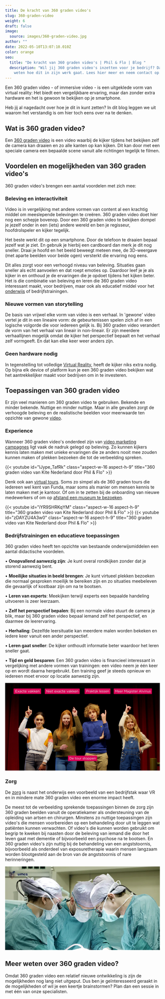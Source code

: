 ```yaml
---
title: De kracht van 360 graden video's
slug: 360-graden-video
weight: 6
draft: false
image:
  source: images/360-graden-video.jpg
author: ""
date: 2022-05-10T13:07:10.010Z
color: orange
seo:
  title: "De kracht van 360 graden video's | Phil & Flo | Blog "
  description: "Wil jij 360 graden video's inzetten voor je bedrijf? Dan wil je
    weten hoe dit in zijn werk gaat. Lees hier meer en neem contact op. "
---
```

Een 360 graden video - of immersive video - is een uitgeklede vorm van virtual reality: Het biedt een vergelijkbare ervaring, maar dan zonder extra hardware en het is gewoon te bekijken op je smartphone. 

Heb jij al nagedacht over hoe je dit in kunt zetten? In dit blog leggen we uit waarom het verstandig is om hier toch eens over na te denken.

## Wat is 360 graden video?

Een [360 graden video](https://www.philenflo.nl/360-graden-video-laten-maken/) is een video waarbij de kijker tijdens het bekijken zelf de camera kan draaien en zo alle kanten op kan kijken. Dit kan door met een speciale camera een bepaalde scene vanuit alle richtingen tegelijk te filmen.

## Voordelen en mogelijkheden van 360 graden video's

360 graden video's brengen een aantal voordelen met zich mee:

### Beleving en interactiviteit

Video is in vergelijking met andere vormen van content al een krachtig middel om meeslepende belevingen te creëren. 360 graden video doet hier nog een schepje bovenop. Door een 360 graden video te bekijken dompel je jezelf onder in een (iets) andere wereld en ben je regisseur, hoofdrolspeler en kijker tegelijk.

Het beste werkt dit op een smartphone. Door de telefoon te draaien bepaal jezelf wat je ziet. En gebruik je hierbij een cardboard dan merk je dit nog sneller. Draai je hoofd en het beeld beweegt meteen mee, de 3D-weergave (met aparte beelden voor beide ogen) versterkt die ervaring nog eens.

Dit alles zorgt voor een verhoogd niveau van beleving. Situaties gaan sneller als echt aanvoelen en dat roept emoties op. Daardoor leef je je als kijker in en onthoud je de ervaringen die je opdoet tijdens het kijken beter. Het is die combinatie van beleving en leren die 360 graden video interessant maakt, voor bedrijven, maar ook als educatief middel voor het [onderwijs](https://www.philenflo.nl/branches/onderwijs-kunst-cultuur/) of bedrijfstrainingen.

### Nieuwe vormen van storytelling

De basis van vrijwel elke vorm van video is een verhaal. In 'gewone' video vertel je dit in een lineaire vorm: de gebeurtenissen spelen zich af in een logische volgorde die voor iedereen gelijk is. Bij 360 graden video verandert de vorm van het verhaal van lineair in non-lineair. Er zijn meerdere verhaallijnen mogelijk omdat de kijker het perspectief bepaalt en het verhaal zelf vormgeeft. En dat kan elke keer weer anders zijn.

### Geen hardware nodig

In tegenstelling tot volledige [Virtual Reality](https://www.philenflo.nl/oplossingen/virtual-reality/), heeft de kijker niks extra nodig. Op bijna elk device of platform kun je een 360 graden video bekijken wat het aantrekkelijker maakt voor bedrijven om in te investeren.

## Toepassingen van 360 graden video

Er zijn veel manieren om 360 graden video te gebruiken. Bekende en minder bekende. Nuttige en minder nuttige. Maar in alle gevallen zorgt de verhoogde beleving en de realistische beelden voor meerwaarde ten opzichte van gewone [video](https://www.philenflo.nl/oplossingen/video-laten-maken/).

### Experience

Wanneer 360 graden video's onderdeel zijn van [video marketing campagnes](https://www.philenflo.nl/oplossingen/videomarketing/) ligt vaak de nadruk gelegd op beleving. Zo kunnen kijkers kennis laten maken met unieke ervaringen die ze anders nooit mee zouden kunnen maken of plekken bezoeken die tot de verbeelding spreken.

{{< youtube id="lJype_TafRk" class="aspect-w-16 aspect-h-9" title="360 graden video van Kite Nederland door Phil & Flo" >}}

Denk ook aan [virtual tours](https://www.philenflo.nl/virtuele-tour/). Soms zo simpel als de 360 graden tours die iedereen wel kent van Funda, maar soms als manier om mensen kennis te laten maken met je kantoor. Of om in te zetten bij de onboarding van nieuwe medewerkers of om op [afstand een museum te bezoeken](https://www.philenflo.nl/virtuele-tour-museum/). 

{{< youtube id="iYR9SHRKqYM" class="aspect-w-16 aspect-h-9" title="360 graden video van Kite Nederland door Phil & Flo" >}}
{{< youtube id="zDAYZU4A3w0" class="aspect-w-16 aspect-h-9" title="360 graden video van Kite Nederland door Phil & Flo" >}}

### Bedrijfstrainingen en educatieve toepassingen

360 graden video heeft ten opzichte van bestaande onderwijsmiddelen een aantal didactische voordelen. 

• **Onopvallend aanwezig zijn**: Je kunt overal rondkijken zonder dat je storend aanwezig bent. 

• **Moeilijke situaties in beeld brengen**: Je kunt virtueel plekken bezoeken die normaal gesproken moeilijk te bereiken zijn en zo situaties meebeleven die gevaarlijk of kostbaar zijn om na te bootsen.

• **Leren van experts**: Meekijken terwijl experts een bepaalde handeling uitvoeren is zeer leerzaam. 

• **Zelf het perspectief bepalen**: Bij een normale video stuurt de camera je blik, maar bij 360 graden video bepaal iemand zelf het perspectief, en daarmee de leerervaring.

• **Herhaling**: Dezelfde leersituatie kan meerdere malen worden bekeken en iedere keer vanuit een ander perspectief. 

• **Leren gaat sneller**: De kijker onthoudt informatie beter waardoor het leren sneller gaat.

• **Tijd en geld besparen**: Een 360 graden video is financieel interessant in vergelijking met andere vormen van trainingen: een video neem je één keer op en wordt daarna hergebruikt. Een training geef je steeds opnieuw en iedereen moet ervoor op locatie aanwezig zijn.

![Virtuele school tour](images/rsgs-mag1.jpg)

### Zorg

De [zorg](https://www.philenflo.nl/branches/zorg-pharma/) is naast het onderwijs een voorbeeld van een bedrijfstak waar VR en in mindere mate 360 graden video een enorme impact heeft.

De meest tot de verbeelding sprekende toepassingen binnen de zorg zijn 360 graden beelden vanuit de operatiekamer als ondersteuning van de opleiding van artsen en chirurgen. Minstens zo nuttige toepassingen zijn video's die mensen voorbereiden op een behandeling door uit te leggen wat patiënten kunnen verwachten. Of video's die kunnen worden gebruikt om begrip te kweken bij naasten door de beleving van iemand die door het leven gaat met dementie of bijvoorbeeld een psychose na te bootsen. En 360 graden video's zijn nuttig bij de behandeling van een angststoornis, bijvoorbeeld als onderdeel van exposuretherapie waarin mensen langzaam worden blootgesteld aan de bron van de angststoornis of nare herinneringen.

![360 graden video in de zorg](images/umcg.jpg)

## Meer weten over 360 graden video?

Omdat 360 graden video een relatief nieuwe ontwikkeling is zijn de mogelijkheden nog lang niet uitgeput. Dus ben je geïnteresseerd geraakt in de mogelijkheden of wil je een keertje brainstormen? Plan dan een sessie in met één van onze specialisten.